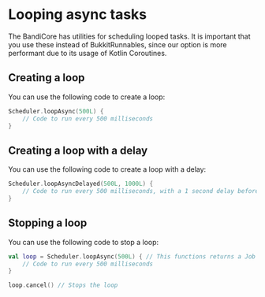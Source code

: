 # Looping async tasks
The BandiCore has utilities for scheduling looped tasks. It is important that you use these instead of BukkitRunnables, since our option is more performant due to its usage of Kotlin Coroutines.

## Creating a loop
You can use the following code to create a loop:

```kotlin
Scheduler.loopAsync(500L) {
    // Code to run every 500 milliseconds
}
```

## Creating a loop with a delay
You can use the following code to create a loop with a delay:

```kotlin
Scheduler.loopAsyncDelayed(500L, 1000L) {
    // Code to run every 500 milliseconds, with a 1 second delay before the first run
}
```

## Stopping a loop
You can use the following code to stop a loop:

```kotlin
val loop = Scheduler.loopAsync(500L) { // This functions returns a Job instance
    // Code to run every 500 milliseconds
}

loop.cancel() // Stops the loop
```